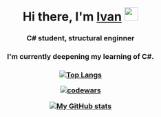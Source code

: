 <h1 align="center">Hi there, I'm <a href="https://daniilshat.ru/" target="_blank">Ivan</a> 
<img src="https://github.com/blackcater/blackcater/raw/main/images/Hi.gif" height="32"/></h1>
<h3 align="center">C# student, structural enginner</h3>
<h3 align="center">I'm currently deepening my learning of C#.</h3>

<h3 align="center">

[![Top Langs](https://github-readme-stats.vercel.app/api/top-langs/?username=IvanPovaliaev&layout=compact&theme=transparent&show_icons=true)](https://github.com/IvanPovaliaev/github-readme-stats)

[![codewars](https://www.codewars.com/users/IvanPovaliaev/badges/large)](https://www.codewars.com/users/IvanPovaliaev)

[![My GitHub stats](https://github-readme-stats.vercel.app/api?username=IvanPovaliaev&theme=transparent&show_icons=true)](https://github.com/IvanPovaliaev/github-readme-stats) </h3>
<!--
**IvanPovaliaev/IvanPovaliaev** is a ✨ _special_ ✨ repository because its `README.md` (this file) appears on your GitHub profile.

Here are some ideas to get you started:

- 🔭 I’m currently working on ...
- 🌱 I’m currently learning ...
- 👯 I’m looking to collaborate on ...
- 🤔 I’m looking for help with ...
- 💬 Ask me about ...
- 📫 How to reach me: ...
- 😄 Pronouns: ...
- ⚡ Fun fact: ...
-->
